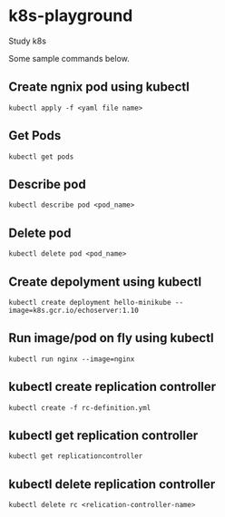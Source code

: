 # k8s-playground
Study k8s

Some sample commands below.

## Create ngnix pod using kubectl
`kubectl apply -f <yaml file name>`

## Get Pods
`kubectl get pods`

## Describe pod
`kubectl describe pod <pod_name>`

## Delete pod
`kubectl delete pod <pod_name>`

## Create depolyment using kubectl
`kubectl create deployment hello-minikube --image=k8s.gcr.io/echoserver:1.10`

## Run image/pod on fly using kubectl
`kubectl run nginx --image=nginx`

## kubectl create replication controller
`kubectl create -f rc-definition.yml`

## kubectl get replication controller
`kubectl get replicationcontroller`

## kubectl delete replication controller
`kubectl delete rc <relication-controller-name>`
